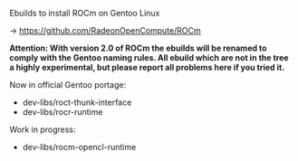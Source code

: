Ebuilds to install ROCm on Gentoo Linux

-> https://github.com/RadeonOpenCompute/ROCm

**Attention: With version 2.0 of ROCm the ebuilds will be renamed to comply with the Gentoo naming rules. All ebuild which are not in the tree a highly experimental, but please report all problems here if you tried it.**

Now in official Gentoo portage:
 - dev-libs/roct-thunk-interface
 - dev-libs/rocr-runtime

Work in progress:
 - dev-libs/rocm-opencl-runtime
